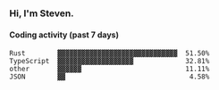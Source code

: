 ### Hi, I'm Steven.

#### Coding activity (past 7 days)
```
Rust        ▓▓▓▓▓▓▓▓▓▓▓▓▓▓▓▓▓▓▓▓▓▓▓▓▓▓▓▓▓▓  51.50%
TypeScript  ▓▓▓▓▓▓▓▓▓▓▓▓▓▓▓▓▓▓▓             32.81%
other       ▓▓▓▓▓▓                          11.11%
JSON        ▓▓                               4.58%
```
